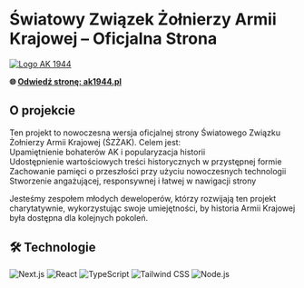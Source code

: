 # Światowy Związek Żołnierzy Armii Krajowej – Oficjalna Strona

<a href="https://ak1944.pl">
  <img src="https://ak1944.pl/_next/image?url=%2Fimages%2FLogo_SZZAK.png&w=256&q=75" alt="Logo AK 1944">
</a>

**🌐 <a href="https://ak1944.pl">Odwiedź stronę: ak1944.pl</a>**

## O projekcie

Ten projekt to nowoczesna wersja oficjalnej strony Światowego Związku Żołnierzy Armii Krajowej (ŚZŻAK). Celem jest:  
Upamiętnienie bohaterów AK i popularyzacja historii  
Udostępnienie wartościowych treści historycznych w przystępnej formie  
Zachowanie pamięci o przeszłości przy użyciu nowoczesnych technologii  
Stworzenie angażującej, responsywnej i łatwej w nawigacji strony 

Jesteśmy zespołem młodych deweloperów, którzy rozwijają ten projekt charytatywnie, wykorzystując swoje umiejętności, by historia Armii Krajowej była dostępna dla kolejnych pokoleń.  

## 🛠️ Technologie

![Next.js](https://img.shields.io/badge/Next.js-000000?style=for-the-badge&logo=nextdotjs&logoColor=white)
![React](https://img.shields.io/badge/React-61DAFB?style=for-the-badge&logo=react&logoColor=black)
![TypeScript](https://img.shields.io/badge/TypeScript-3178C6?style=for-the-badge&logo=typescript&logoColor=white)
![Tailwind CSS](https://img.shields.io/badge/Tailwind_CSS-38B2AC?style=for-the-badge&logo=tailwind-css&logoColor=white)
![Node.js](https://img.shields.io/badge/Node.js-339933?style=for-the-badge&logo=nodedotjs&logoColor=white)